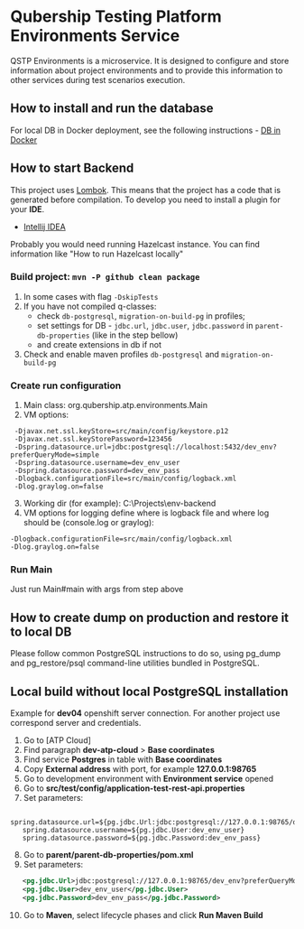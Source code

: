 # Qubership Testing Platform Environments Service

QSTP Environments is a microservice. It is designed to configure and store information about project environments
and to provide this information to other services during test scenarios execution.

## How to install and run the database

For local DB in Docker deployment, see the following instructions - [DB in Docker](./installation-guide.md)

## How to start Backend

This project uses [Lombok](https://projectlombok.org). This means that the project has a code that is generated before compilation.
To develop you need to install a plugin for your **IDE**.
* [Intellij IDEA](http://plugins.jetbrains.com/plugin/6317-lombok-plugin)

Probably you would need running Hazelcast instance. You can find information like "How to run Hazelcast locally"

### Build project: `mvn -P github clean package`
1. In some cases with flag `-DskipTests`
2. If you have not compiled q-classes:
    * check `db-postgresql`, `migration-on-build-pg` in profiles;
    * set settings for DB - `jdbc.url`, `jdbc.user`, `jdbc.password` in `parent-db-properties` (like in the step bellow)
    * and create extensions in db if not
3. Check and enable maven profiles `db-postgresql` and `migration-on-build-pg`

### Create run configuration
1. Main class: org.qubership.atp.environments.Main
2. VM options:
```properties
 -Djavax.net.ssl.keyStore=src/main/config/keystore.p12
 -Djavax.net.ssl.keyStorePassword=123456
 -Dspring.datasource.url=jdbc:postgresql://localhost:5432/dev_env?preferQueryMode=simple
 -Dspring.datasource.username=dev_env_user
 -Dspring.datasource.password=dev_env_pass
 -Dlogback.configurationFile=src/main/config/logback.xml
 -Dlog.graylog.on=false
 ```
3. Working dir (for example): C:\Projects\env-backend
4. VM options for logging define where is logback file and where log should be (console.log or graylog):
```properties
-Dlogback.configurationFile=src/main/config/logback.xml
-Dlog.graylog.on=false
```

### Run Main
Just run Main#main with args from step above

## How to create dump on production and restore it to local DB
Please follow common PostgreSQL instructions to do so, using pg_dump and pg_restore/psql command-line utilities bundled in PostgreSQL.

## Local build without local PostgreSQL installation
Example for **dev04** openshift server connection. For another project use correspond server and credentials.

1. Go to [ATP Cloud]
2. Find paragraph **dev-atp-cloud** > **Base coordinates**
3. Find service **Postgres** in table with **Base coordinates**
4. Copy **External address** with port, for example **127.0.0.1:98765**
5. Go to development environment with **Environment service** opened
6. Go to **src/test/config/application-test-rest-api.properties**
7. Set parameters:
```properties
   spring.datasource.url=${pg.jdbc.Url:jdbc:postgresql://127.0.0.1:98765/dev_env}
   spring.datasource.username=${pg.jdbc.User:dev_env_user}
   spring.datasource.password=${pg.jdbc.Password:dev_env_pass}
```
8. Go to **parent/parent-db-properties/pom.xml**
9. Set parameters:
```xml
   <pg.jdbc.Url>jdbc:postgresql://127.0.0.1:98765/dev_env?preferQueryMode=simple</pg.jdbc.Url>
   <pg.jdbc.User>dev_env_user</pg.jdbc.User>
   <pg.jdbc.Password>dev_env_pass</pg.jdbc.Password>
```
10. Go to **Maven**, select lifecycle phases and click **Run Maven Build**

